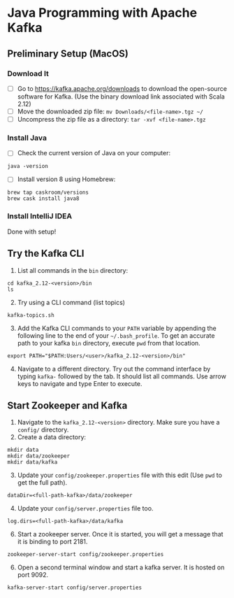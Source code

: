 # Java Programming with Apache Kafka

## Preliminary Setup (MacOS)

### Download It
- [ ] Go to https://kafka.apache.org/downloads to download the open-source software for Kafka. (Use the binary download link associated with Scala 2.12)
- [ ] Move the downloaded zip file: `mv Downloads/<file-name>.tgz ~/`
- [ ] Uncompress the zip file as a directory: `tar -xvf <file-name>.tgz`

### Install Java
- [ ] Check the current version of Java on your computer:
```
java -version 
```
- [ ] Install version 8 using Homebrew: 
```
brew tap caskroom/versions
brew cask install java8
```

### Install IntelliJ IDEA



Done with setup!

## Try the Kafka CLI
1. List all commands in the `bin` directory:
```
cd kafka_2.12-<version>/bin
ls 
```
2. Try using a CLI command (list topics)
```
kafka-topics.sh
```
3. Add the Kafka CLI commands to your `PATH` variable by appending the following line to the end of your `~/.bash_profile`. To get an accurate path to your kafka `bin` directory, execute `pwd` from that location.
```
export PATH="$PATH:Users/<user>/kafka_2.12-<version>/bin"
```
4. Navigate to a different directory. Try out the command interface by typing `kafka-` followed by the tab. It should list all commands. Use arrow keys to navigate and type Enter to execute. 

## Start Zookeeper and Kafka
1. Navigate to the `kafka_2.12-<version>` directory. Make sure you have a `config/` directory. 
2. Create a data directory:
```
mkdir data
mkdir data/zookeeper
mkdir data/kafka
```
3. Update your `config/zookeeper.properties` file with this edit (Use `pwd` to get the full path).
```
dataDir=<full-path-kafka>/data/zookeeper
```
4. Update your `config/server.properties` file too.
```
log.dirs=<full-path-kafka>/data/kafka
```
6. Start a zookeeper server. Once it is started, you will get a message that it is binding to port 2181.
```
zookeeper-server-start config/zookeeper.properties
```
6. Open a second terminal window and start a kafka server. It is hosted on port 9092.
```
kafka-server-start config/server.properties
```


